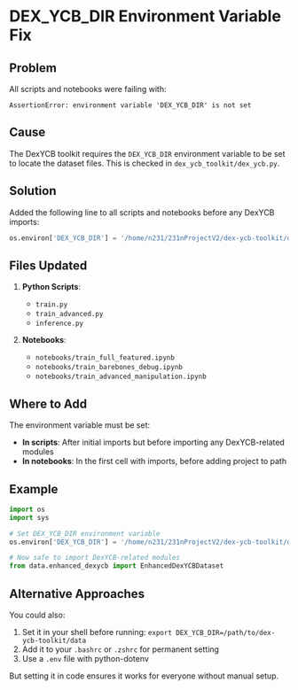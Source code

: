 # DEX_YCB_DIR Environment Variable Fix

## Problem
All scripts and notebooks were failing with:
```
AssertionError: environment variable 'DEX_YCB_DIR' is not set
```

## Cause
The DexYCB toolkit requires the `DEX_YCB_DIR` environment variable to be set to locate the dataset files. This is checked in `dex_ycb_toolkit/dex_ycb.py`.

## Solution
Added the following line to all scripts and notebooks before any DexYCB imports:
```python
os.environ['DEX_YCB_DIR'] = '/home/n231/231nProjectV2/dex-ycb-toolkit/data'
```

## Files Updated
1. **Python Scripts**:
   - `train.py`
   - `train_advanced.py`
   - `inference.py`

2. **Notebooks**:
   - `notebooks/train_full_featured.ipynb`
   - `notebooks/train_barebones_debug.ipynb`
   - `notebooks/train_advanced_manipulation.ipynb`

## Where to Add
The environment variable must be set:
- **In scripts**: After initial imports but before importing any DexYCB-related modules
- **In notebooks**: In the first cell with imports, before adding project to path

## Example
```python
import os
import sys

# Set DEX_YCB_DIR environment variable
os.environ['DEX_YCB_DIR'] = '/home/n231/231nProjectV2/dex-ycb-toolkit/data'

# Now safe to import DexYCB-related modules
from data.enhanced_dexycb import EnhancedDexYCBDataset
```

## Alternative Approaches
You could also:
1. Set it in your shell before running: `export DEX_YCB_DIR=/path/to/dex-ycb-toolkit/data`
2. Add it to your `.bashrc` or `.zshrc` for permanent setting
3. Use a `.env` file with python-dotenv

But setting it in code ensures it works for everyone without manual setup.